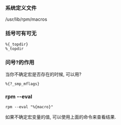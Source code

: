 ### 系统定义文件
/usr/lib/rpm/macros

### 括号可有可无
```
%{_topdir}
%_topdir
```

### 问号?的作用

当你不确定宏是否存在的时候, 可以用?

```
%{?_smp_mflags}
```

### rpm --eval
```
rpm --eval "%{macro}"
```

如果不确定宏变量的值, 可以使用上面的命令来查看结果.

